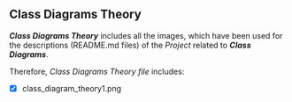 ## Class Diagrams Theory
**_Class Diagrams Theory_** includes all the images, which have been used for the descriptions (README.md files) of the _Project_ related to **_Class Diagrams_**.

Therefore, _Class Diagrams Theory file_ includes:
- [x] class_diagram_theory1.png
